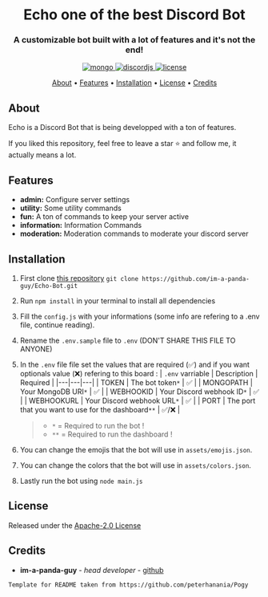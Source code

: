 <h1 align="center">
  Echo one of the best Discord Bot
  <br>
</h1>

<h3 align=center>A customizable bot built with a lot of features and it's not the end!</h3>

<div align="center">

 <a href="https://github.com/mongodb/mongo">
    <img src="https://img.shields.io/badge/MongoDB-%234ea94b.svg?&amp;style=for-the-badge&amp;logo=mongodb&amp;logoColor=white" alt="mongo" />
  </a>
  
  <a href="https://github.com/discordjs">
    <img src="https://img.shields.io/badge/discord.js-v12.5.3-blue.svg?logo=npm" alt="discordjs" />
  </a>

  <a href="https://github.com/im-a-panda-guy/EchoBot/blob/master/LICENSE">
    <img src="https://img.shields.io/badge/license-Apache%202-blue" alt="license" />
  </a>
 </div>

<p align="center">
  <a href="#about">About</a>
  •
  <a href="#features">Features</a>
  •
  <a href="#installation">Installation</a>
  •
  <a href="#license">License</a>
  •
  <a href="#credits">Credits</a>
</p>

## About

Echo is a Discord Bot that is being developped with a ton of features.

If you liked this repository, feel free to leave a star ⭐ and follow me, it actually means a lot.

## Features

- **admin:** Configure server settings
- **utility:** Some utility commands
- **fun:** A ton of commands to keep your server active
- **information:** Information Commands
- **moderation:** Moderation commands to moderate your discord server

## Installation

1. First clone [this repository](https://github.com/im-a-panda-guy/EchoBot) `git clone https://github.com/im-a-panda-guy/Echo-Bot.git`
2. Run `npm install` in your terminal to install all dependencies
3. Fill the `config.js` with your informations (some info are refering to a .env file, continue reading).
4. Rename the `.env.sample` file to `.env` (DON'T SHARE THIS FILE TO ANYONE)
5. In the `.env` file file set the values that are required (✅) and if you want optionals value (❌) refering to this board :
   | `.env` varriable | Description | Required |
   |---|---|---|
   | TOKEN | The bot token`*` | ✅ |
   | MONGOPATH | Your MongoDB URI`*` | ✅ |
   | WEBHOOKID | Your Discord webhook ID`*` | ✅ |
   | WEBHOOKURL | Your Discord webhook URL`*` | ✅ |
   | PORT | The port that you want to use for the dashboard`**` | ✅/❌ |

   > - `*` = Required to run the bot !
   > - `**` = Required to run the dashboard !

6. You can change the emojis that the bot will use in `assets/emojis.json`.
7. You can change the colors that the bot will use in `assets/colors.json`.
8. Lastly run the bot using `node main.js`

## License

Released under the [Apache-2.0 License](http://www.apache.org/licenses/LICENSE-2.0)

## Credits

- **im-a-panda-guy** - _head developer_ - [github](https://github.com/im-a-panda-guy)

`Template for README taken from https://github.com/peterhanania/Pogy`
